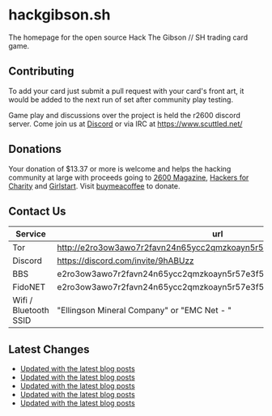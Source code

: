 # hackgibson.sh
The homepage for the open source Hack The Gibson // SH trading card game.


## Contributing

To add your card just submit a pull request with your card's front art, it would be added to the next run of set after community play testing.

Game play and discussions over the project is held the r2600 discord server. Come join us at [Discord](https://discord.com/invite/9hABUzz) or via IRC at https://www.scuttled.net/


## Donations

Your donation of $13.37 or more is welcome and helps the hacking community at large with proceeds going to [2600 Magazine](https://2600.com/), [Hackers for Charity](https://hackersforcharity.org) and [Girlstart](https://girlstart.org).  Visit [buymeacoffee](https://www.buymeacoffee.com/hackgibson.sh) to donate.


## Contact Us

Service | url
-|-
Tor | http://e2ro3ow3awo7r2favn24n65ycc2qmzkoayn5r57e3f56nvjwdcgg32ad.onion
Discord | https://discord.com/invite/9hABUzz
BBS | e2ro3ow3awo7r2favn24n65ycc2qmzkoayn5r57e3f56nvjwdcgg32ad.onion:23
FidoNET | e2ro3ow3awo7r2favn24n65ycc2qmzkoayn5r57e3f56nvjwdcgg32ad.onion:24554
Wifi / Bluetooth SSID | "Ellingson Mineral Company" or "EMC Net - <fidonet address>"

## Latest Changes
<!-- BLOG-POST-LIST:START -->
- [Updated with the latest blog posts](https://github.com/DFW2600/hackgibson.sh/commit/88b45b215dc8bb9e4dcd02ebb84e5bb3799fad7a)
- [Updated with the latest blog posts](https://github.com/DFW2600/hackgibson.sh/commit/ebe3af3aae6312c4dda25afaf2ca140718bb1b51)
- [Updated with the latest blog posts](https://github.com/DFW2600/hackgibson.sh/commit/eb4b228545b3ff09ea08ad84acd774a1d764a500)
- [Updated with the latest blog posts](https://github.com/DFW2600/hackgibson.sh/commit/38effc8ad08e83725102a033f9e06e8d3890987f)
- [Updated with the latest blog posts](https://github.com/DFW2600/hackgibson.sh/commit/42b50f05ac0fe23114eee637af1c351843c3abc1)
<!-- BLOG-POST-LIST:END -->
